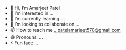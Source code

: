 - 👋 Hi, I’m Amarjeet Patel
- 👀 I’m interested in ...
- 🌱 I’m currently learning ...
- 💞️ I’m looking to collaborate on ...
- 📫 How to reach me ...patelamarjeet570@gmail.com
- 😄 Pronouns: ...
- ⚡ Fun fact: ...

<!---
Patel776/Patel776 is a ✨ special ✨ repository because its `README.md` (this file) appears on your GitHub profile.
You can click the Preview link to take a look at your changes.
--->
